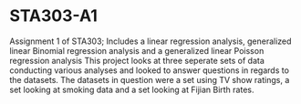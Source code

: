 # STA303-A1
Assignment 1 of STA303; Includes a linear regression analysis, generalized linear Binomial regression analysis and a generalized linear Poisson regression analysis
This project looks at three seperate sets of data conducting various analyses and looked to answer questions in regards to the datasets. The datasets in question were a set using TV show ratings, a set looking at smoking data and a set looking at Fijian Birth rates.

